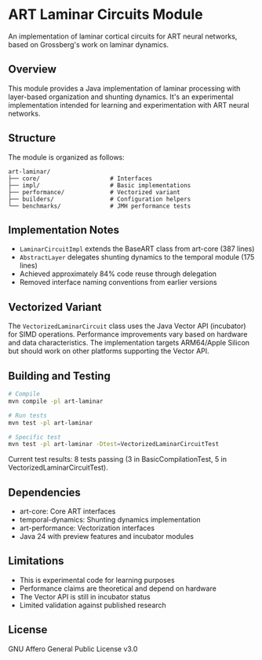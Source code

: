 # ART Laminar Circuits Module

An implementation of laminar cortical circuits for ART neural networks, based on Grossberg's work on laminar dynamics.

## Overview

This module provides a Java implementation of laminar processing with layer-based organization and shunting dynamics. It's an experimental implementation intended for learning and experimentation with ART neural networks.

## Structure

The module is organized as follows:

```
art-laminar/
├── core/                    # Interfaces
├── impl/                    # Basic implementations
├── performance/             # Vectorized variant
├── builders/                # Configuration helpers
└── benchmarks/              # JMH performance tests
```

## Implementation Notes

- `LaminarCircuitImpl` extends the BaseART class from art-core (387 lines)
- `AbstractLayer` delegates shunting dynamics to the temporal module (175 lines)
- Achieved approximately 84% code reuse through delegation
- Removed interface naming conventions from earlier versions

## Vectorized Variant

The `VectorizedLaminarCircuit` class uses the Java Vector API (incubator) for SIMD operations. Performance improvements vary based on hardware and data characteristics. The implementation targets ARM64/Apple Silicon but should work on other platforms supporting the Vector API.

## Building and Testing

```bash
# Compile
mvn compile -pl art-laminar

# Run tests
mvn test -pl art-laminar

# Specific test
mvn test -pl art-laminar -Dtest=VectorizedLaminarCircuitTest
```

Current test results: 8 tests passing (3 in BasicCompilationTest, 5 in VectorizedLaminarCircuitTest).

## Dependencies

- art-core: Core ART interfaces
- temporal-dynamics: Shunting dynamics implementation
- art-performance: Vectorization interfaces
- Java 24 with preview features and incubator modules

## Limitations

- This is experimental code for learning purposes
- Performance claims are theoretical and depend on hardware
- The Vector API is still in incubator status
- Limited validation against published research

## License

GNU Affero General Public License v3.0